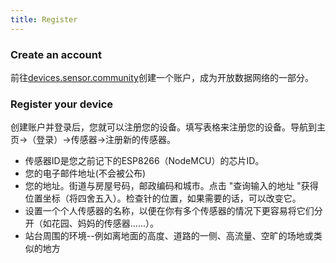 ```yaml
---
title: Register
---
```


### Create an account

前往[devices.sensor.community](https://devices-test.sensor.community/register)创建一个账户，成为开放数据网络的一部分。


### Register your device
创建账户并登录后，您就可以注册您的设备。填写表格来注册您的设备。导航到主页->（登录）->传感器->注册新的传感器。

* 传感器ID是您之前记下的ESP8266（NodeMCU）的芯片ID。
* 您的电子邮件地址(不会被公布)
* 您的地址。街道与房屋号码，邮政编码和城市。点击 "查询输入的地址 "获得位置坐标（将四舍五入）。检查针的位置，如果需要的话，可以改变它。
* 设置一个个人传感器的名称，以便在你有多个传感器的情况下更容易将它们分开（如花园、妈妈的传感器......）。
* 站台周围的环境--例如离地面的高度、道路的一侧、高流量、空旷的场地或类似的地方
